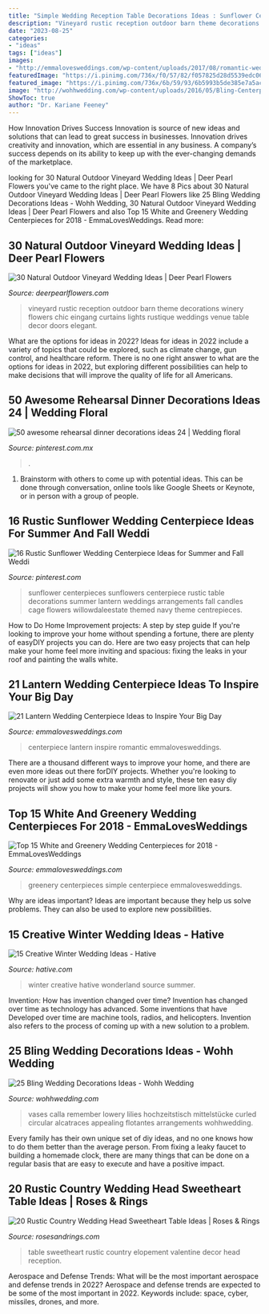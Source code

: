 ```yaml
---
title: "Simple Wedding Reception Table Decorations Ideas : Sunflower Centerpieces Sunflowers Centerpiece Rustic Table Decorations Summer Lantern Weddings Arrangements Fall Candles Cage Flowers Willowdaleestate Themed Navy Theme Centrepieces"
description: "Vineyard rustic reception outdoor barn theme decorations winery flowers chic eingang curtains lights rustique weddings venue table decor doors elegant"
date: "2023-08-25"
categories:
- "ideas"
tags: ["ideas"]
images:
- "http://emmalovesweddings.com/wp-content/uploads/2017/08/romantic-wedding-centerpiece-ideas-with-lantern.jpg"
featuredImage: "https://i.pinimg.com/736x/f0/57/82/f057825d28d5539edc0694a77cdf2da9.jpg"
featured_image: "https://i.pinimg.com/736x/6b/59/93/6b5993b5de385e7a5acf185b8ee6b3d7.jpg"
image: "http://wohhwedding.com/wp-content/uploads/2016/05/Bling-Centerpieces-Wedding-Decorations.jpg"
ShowToc: true
author: "Dr. Kariane Feeney"
---
```



How Innovation Drives Success
Innovation is source of new ideas and solutions that can lead to great success in businesses. Innovation drives creativity and innovation, which are essential in any business. A company’s success depends on its ability to keep up with the ever-changing demands of the marketplace.

	

		
looking for 30 Natural Outdoor Vineyard Wedding Ideas | Deer Pearl Flowers you've came to the right place. We have 8 Pics about 30 Natural Outdoor Vineyard Wedding Ideas | Deer Pearl Flowers like 25 Bling Wedding Decorations Ideas - Wohh Wedding, 30 Natural Outdoor Vineyard Wedding Ideas | Deer Pearl Flowers and also Top 15 White and Greenery Wedding Centerpieces for 2018 - EmmaLovesWeddings. Read more:
		
    
## 30 Natural Outdoor Vineyard Wedding Ideas | Deer Pearl Flowers

<img loading=lazy src="http://www.deerpearlflowers.com/wp-content/uploads/2017/02/rustic-vineyard-wedding-reception.jpg" onerror="this.onerror=null;this.src='https://tse3.mm.bing.net/th?id=OIP.ltk9o2hfQ_YWx1eQhEzEIwHaLH&amp;pid=15.1';" alt="30 Natural Outdoor Vineyard Wedding Ideas | Deer Pearl Flowers">

_Source: deerpearlflowers.com_

>vineyard rustic reception outdoor barn theme decorations winery flowers chic eingang curtains lights rustique weddings venue table decor doors elegant. 

	

What are the options for ideas in 2022?
Ideas for ideas in 2022 include a variety of topics that could be explored, such as climate change, gun control, and healthcare reform. There is no one right answer to what are the options for ideas in 2022, but exploring different possibilities can help to make decisions that will improve the quality of life for all Americans.

    
## 50 Awesome Rehearsal Dinner Decorations Ideas 24 | Wedding Floral

<img loading=lazy src="https://i.pinimg.com/736x/f0/57/82/f057825d28d5539edc0694a77cdf2da9.jpg" onerror="this.onerror=null;this.src='https://tse2.mm.bing.net/th?id=OIP.rZ45ME30XdGeQaNEV4h-4AAAAA&amp;pid=15.1';" alt="50 awesome rehearsal dinner decorations ideas 24 | Wedding floral">

_Source: pinterest.com.mx_

>. 

	

1. Brainstorm with others to come up with potential ideas. This can be done through conversation, online tools like Google Sheets or Keynote, or in person with a group of people.

    
## 16 Rustic Sunflower Wedding Centerpiece Ideas For Summer And Fall Weddi

<img loading=lazy src="https://i.pinimg.com/736x/6b/59/93/6b5993b5de385e7a5acf185b8ee6b3d7.jpg" onerror="this.onerror=null;this.src='https://tse2.mm.bing.net/th?id=OIP.vZP2eRW_OxScnCHsswtuggHaLI&amp;pid=15.1';" alt="16 Rustic Sunflower Wedding Centerpiece Ideas for Summer and Fall Weddi">

_Source: pinterest.com_

>sunflower centerpieces sunflowers centerpiece rustic table decorations summer lantern weddings arrangements fall candles cage flowers willowdaleestate themed navy theme centrepieces. 

	

How to Do Home Improvement projects: A step by step guide
If you're looking to improve your home without spending a fortune, there are plenty of easyDIY projects you can do. Here are two easy projects that can help make your home feel more inviting and spacious: fixing the leaks in your roof and painting the walls white.

    
## 21 Lantern Wedding Centerpiece Ideas To Inspire Your Big Day

<img loading=lazy src="http://emmalovesweddings.com/wp-content/uploads/2017/08/romantic-wedding-centerpiece-ideas-with-lantern.jpg" onerror="this.onerror=null;this.src='https://tse4.mm.bing.net/th?id=OIP.Wu7VWMfJD5B38XqF0CIy1gHaLH&amp;pid=15.1';" alt="21 Lantern Wedding Centerpiece Ideas to Inspire Your Big Day">

_Source: emmalovesweddings.com_

>centerpiece lantern inspire romantic emmalovesweddings. 

	

There are a thousand different ways to improve your home, and there are even more ideas out there forDIY projects. Whether you're looking to renovate or just add some extra warmth and style, these ten easy diy projects will show you how to make your home feel more like yours.

    
## Top 15 White And Greenery Wedding Centerpieces For 2018 - EmmaLovesWeddings

<img loading=lazy src="http://emmalovesweddings.com/wp-content/uploads/2018/02/simple-chic-greenery-wedding-centerpiece-ideas-with-wooden-box.jpg" onerror="this.onerror=null;this.src='https://tse1.mm.bing.net/th?id=OIP.DMB9sibirMa9XCXLeq-KtAHaLH&amp;pid=15.1';" alt="Top 15 White and Greenery Wedding Centerpieces for 2018 - EmmaLovesWeddings">

_Source: emmalovesweddings.com_

>greenery centerpieces simple centerpiece emmalovesweddings. 

	

Why are ideas important?
Ideas are important because they help us solve problems. They can also be used to explore new possibilities.

    
## 15 Creative Winter Wedding Ideas - Hative

<img loading=lazy src="https://hative.com/wp-content/uploads/2014/11/winter-wedding-ideas/7-creative-winter-wedding-ideas.jpg" onerror="this.onerror=null;this.src='https://tse4.mm.bing.net/th?id=OIP.OQsb_jRlTsWd1OP8HYxzPgHaLG&amp;pid=15.1';" alt="15 Creative Winter Wedding Ideas - Hative">

_Source: hative.com_

>winter creative hative wonderland source summer. 

	

Invention: How has invention changed over time?
Invention has changed over time as technology has advanced. Some inventions that have Developed over time are machine tools, radios, and helicopters. Invention also refers to the process of coming up with a new solution to a problem.

    
## 25 Bling Wedding Decorations Ideas - Wohh Wedding

<img loading=lazy src="http://wohhwedding.com/wp-content/uploads/2016/05/Bling-Centerpieces-Wedding-Decorations.jpg" onerror="this.onerror=null;this.src='https://tse4.mm.bing.net/th?id=OIP.fv3IawSUItHIPARNlMOOtQHaLH&amp;pid=15.1';" alt="25 Bling Wedding Decorations Ideas - Wohh Wedding">

_Source: wohhwedding.com_

>vases calla remember lowery lilies hochzeitstisch mittelstücke curled circular alcatraces appealing flotantes arrangements wohhwedding. 

	

Every family has their own unique set of diy ideas, and no one knows how to do them better than the average person. From fixing a leaky faucet to building a homemade clock, there are many things that can be done on a regular basis that are easy to execute and have a positive impact.

    
## 20 Rustic Country Wedding Head Sweetheart Table Ideas | Roses &amp; Rings

<img loading=lazy src="http://www.rosesandrings.com/wp-content/uploads/2018/01/rustic-vintage-sweetheart-table-decor.jpg" onerror="this.onerror=null;this.src='https://tse2.mm.bing.net/th?id=OIP.10fNqw_NkuDUPJ5xLmrBKQHaLH&amp;pid=15.1';" alt="20 Rustic Country Wedding Head Sweetheart Table Ideas | Roses &amp; Rings">

_Source: rosesandrings.com_

>table sweetheart rustic country elopement valentine decor head reception. 

	

Aerospace and Defense Trends: What will be the most important aerospace and defense trends in 2022?
Aerospace and defense trends are expected to be some of the most important in 2022. Keywords include: space, cyber, missiles, drones, and more.

